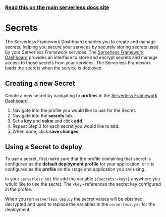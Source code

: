 <!--
title: Serverless Dashboard - Secrets
menuText: Secrets
layout: Doc
-->

<!-- DOCS-SITE-LINK:START automatically generated  -->

### [Read this on the main serverless docs site](https://www.serverless.com/framework/docs/)

<!-- DOCS-SITE-LINK:END -->

# Secrets

The Serverless Framework Dashboard enables you to create and manage secrets, helping you secure your services by securely storing secrets used by your Serverless Framework services. The [Serverless Framework Dashboard](https://dashboard.serverless.com/) provides an interface to store and encrypt secrets and manage access to those secrets from your services. The Serverless Framework loads the secrets when the service is deployed.

## Creating a new Secret

Create a new secret by navigating to **profiles** in the [Serverless Framework Dashboard](https://dashboard.serverless.com).

1. Navigate into the profile you would like to use for the Secret.
2. Navigate into the **secrets** tab.
3. Set a **key** and **value** and click **add**.
4. Repeat Step 3 for each secret you would like to add.
5. When done, click **save changes**.

## Using a Secret to deploy

To use a secret, first make sure that the profile containing that secret is configured as the **default deployment profile** for your application, or it is configured as the **profile** on the stage and application you are using. 

In your `serverless.yml` file add the variable `${secrets:<key>}` anywhere you would like to use the secret. The `<key>` references the secret key configured in the profile. 

When you run `serverless deploy` the secret values will be obtained, decrypted and used to replace the variables in the `serverless.yml` for the deployment. 

